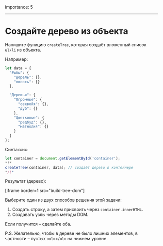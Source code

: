 importance: 5

---

# Создайте дерево из объекта

Напишите функцию `createTree`, которая создаёт вложенный список `ul/li` из объекта.

Например:

```js
let data = {
  "Рыбы": {
    "форель": {},
    "лосось": {}
  },

  "Деревья": {
    "Огромные": {
      "секвойя": {},
      "дуб": {}
    },
    "Цветковые": {
      "редбуд": {},
      "магнолия": {}
    }
  }
};
```

Синтаксис:

```js
let container = document.getElementById('container');
*!*
createTree(container, data); // создаёт дерево в контейнере
*/!*
```

Результат (дерево):

[iframe border=1 src="build-tree-dom"]

Выберите один из двух способов решения этой задачи:

1. Создать строку, а затем присвоить через `container.innerHTML`.
2. Создавать узлы через методы DOM.

Если получится – сделайте оба.

P.S. Желательно, чтобы в дереве не было лишних элементов, в частности – пустых `<ul></ul>` на нижнем уровне.
